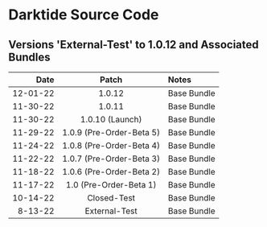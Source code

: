 # Darktide Source Code

Versions 'External-Test' to 1.0.12 and Associated Bundles
-------------------------------------------------------------

Date      |  Patch  | Notes
--------: | :-----: | :--------------
12-01-22   |  1.0.12  | Base Bundle
11-30-22   |  1.0.11  | Base Bundle
11-30-22   |  1.0.10 (Launch)  | Base Bundle
11-29-22   |  1.0.9 (Pre-Order-Beta 5)  | Base Bundle
11-24-22   |  1.0.8 (Pre-Order-Beta 4)  | Base Bundle
11-22-22   |  1.0.7 (Pre-Order-Beta 3)  | Base Bundle
11-18-22   |  1.0.6 (Pre-Order-Beta 2)  | Base Bundle
11-17-22   |  1.0 (Pre-Order-Beta 1)  | Base Bundle
10-14-22   |  Closed-Test  | Base Bundle
8-13-22   |  External-Test  | Base Bundle